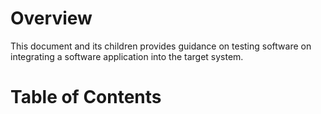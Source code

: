 # Overview
This document and its children provides guidance on testing software on integrating a software application into the target system.

# Table of Contents
